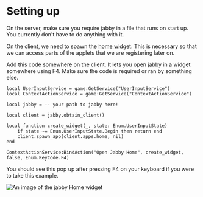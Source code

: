 # Setting up

On the server, make sure you require jabby in a file that runs on start up.
You currently don't have to do anything with it.

On the client, we need to spawn the [home widget](../../api/client/apps.md).
This is necessary so that we can access parts of the applets that we are registering
later on.

Add this code somewhere on the client. It lets you open jabby in a widget somewhere
using F4. Make sure the code is required or ran by something else.

```luau
local UserInputService = game:GetService("UserInputService")
local ContextActionService = game:GetService("ContextActionService")

local jabby = -- your path to jabby here!

local client = jabby.obtain_client()

local function create_widget(_, state: Enum.UserInputState)
    if state ~= Enum.UserInputState.Begin then return end
    client.spawn_app(client.apps.home, nil)
end

ContextActionService:BindAction("Open Jabby Home", create_widget, false, Enum.KeyCode.F4)
```

You should see this pop up after pressing F4 on your keyboard if you were to
take this example.

![An image of the jabby Home widget](/getting-started-1.png)
